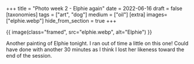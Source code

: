 +++
title = "Photo week 2 - Elphie again"
date = 2022-06-16
draft =  false
[taxonomies]
tags = ["art", "dog"]
medium = ["oil"]
[extra]
images= ["elphie.webp"] 
hide_from_section = true
+++

{{ image(class="framed", src="elphie.webp", alt="Elphie") }}

Another painting of Elphie tonight. I ran out of time a little on this one! Could have done with another 30 minutes as I think I lost her likeness toward the end of the session.
